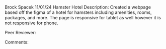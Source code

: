 Brock Spacek
11/01/24
Hamster Hotel
Description: Created a webpage based off the figma of a hotel for hamsters including amenities, rooms, packages, and more. The page is responsive for tablet as well however it is not responsive for phone.

Peer Reviewer: 

Comments: 
